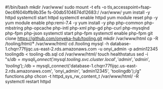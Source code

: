 #!/bin/bash
mkdir /var/www/
sudo mount -t efs -o tls,accesspoint=fsap-0ec6f604bffb9b35e fs-00db5104674d12683:/ /var/www/
yum install -y httpd 
systemctl start httpd
systemctl enable httpd
yum module reset php -y
yum module enable php:remi-7.4 -y
yum install -y php php-common php-mbstring php-opcache php-intl php-xml php-gd php-curl php-mysqlnd php-fpm php-json
systemctl start php-fpm
systemctl enable php-fpm
git clone https://github.com/onyeka-hub/tooling.git
mkdir /var/www/html
cp -R /tooling/html/*  /var/www/html/
cd /tooling
mysql -h database-1.chqrr77fijqc.us-east-2.rds.amazonaws.com -u onyi_admin -p admin12345 toolingdb < tooling-db.sql
cd /var/www/html/
touch healthstatus
sed -i "s/$db = mysqli_connect('mysql.tooling.svc.cluster.local', 'admin', 'admin', 'tooling');/$db = mysqli_connect('database-1.chqrr77fijqc.us-east-2.rds.amazonaws.com', 'onyi_admin', 'admin12345', 'toolingdb');/g" functions.php
chcon -t httpd_sys_rw_content_t /var/www/html/ -R
systemctl restart httpd







